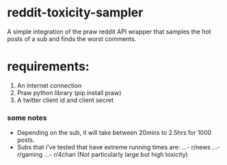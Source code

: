 # reddit-toxicity-sampler
A simple integration of the praw reddit API wrapper that samples the hot posts of a sub and finds the worst comments.


# requirements:

1. An internet connection
2. Praw python library (pip install praw)
3. A twitter client id and client secret

### some notes
* Depending on the sub, it will take between 20mins to 2.5hrs for 1000 posts.
* Subs that i've tested that have extreme running times are:
...- r/news
...- r/gaming
...- r/4chan (Not particularly large but high toxicity)
